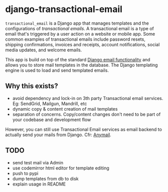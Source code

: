 # django-transactional-email

`transactional_email` is a Django app that manages templates and the configurations of *transactional emails*. 
A transactional email is a type of email that's triggered by a user action on a website or mobile app. Some common 
examples of transactional emails include password resets, shipping confirmations, invoices and receipts, account 
notifications, social media updates, and welcome emails.

This app is build on top of the standard [Django email functionality](https://docs.djangoproject.com/en/2.2/topics/email/) 
and allows you to store mail templates in the database. The Django templating engine is used to load and send
templated emails.

## Why this exists?

* avoid dependency and lock-in on 3th party Transactional email services. Eg: SendGrid, Mailgun, Mandrill, etc
* dynamic copy & content creation of mail templates
* separation of concerns. Copy/content changes don't need to be part of your codebase and development flow

However, you can still use Transactional Email services as email backend to actually send your mails from Django. Cfr: 
[Anymail](https://github.com/anymail/django-anymail).


## TODO
- send test mail via Admin 
- use codemirror html editor for template editing
- push to pypi
- dump templates from db to disk
- explain usage in README
